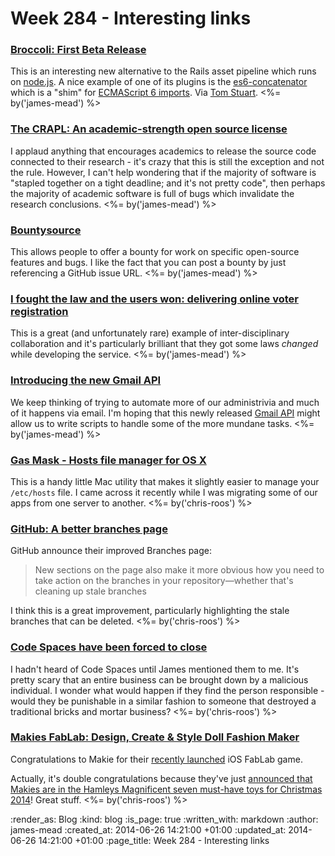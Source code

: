Week 284 - Interesting links
============================

### [Broccoli: First Beta Release](http://www.solitr.com/blog/2014/02/broccoli-first-release/)

This is an interesting new alternative to the Rails asset pipeline which runs on [node.js][]. A nice example of one of its plugins is the [es6-concatenator][broccoli-es6-concatenator] which is a "shim" for [ECMAScript 6 imports][ecmascript-6-import-declaration]. Via [Tom Stuart][]. <%= by('james-mead') %>


### [The CRAPL: An academic-strength open source license](http://matt.might.net/articles/crapl/)

I applaud anything that encourages academics to release the source code connected to their research - it's crazy that this is still the exception and not the rule. However, I can't help wondering that if the majority of software is "stapled together on a tight deadline; and it's not pretty code", then perhaps the majority of academic software is full of bugs which invalidate the research conclusions. <%= by('james-mead') %>


### [Bountysource](https://www.bountysource.com/)

This allows people to offer a bounty for work on specific open-source features and bugs. I like the fact that you can post a bounty by just referencing a GitHub issue URL. <%= by('james-mead') %>


### [I fought the law and the users won: delivering online voter registration](https://gds.blog.gov.uk/2014/06/20/i-fought-the-law-and-the-users-won-delivering-online-voter-registration/)

This is a great (and unfortunately rare) example of inter-disciplinary collaboration and it's particularly brilliant that they got some laws *changed* while developing the service. <%= by('james-mead') %>


### [Introducing the new Gmail API](http://googleappsdeveloper.blogspot.co.uk/2014/06/introducing-new-gmail-api.html)

We keep thinking of trying to automate more of our administrivia and much of it happens via email. I'm hoping that this newly released [Gmail API][] might allow us to write scripts to handle some of the more mundane tasks. <%= by('james-mead') %>


### [Gas Mask - Hosts file manager for OS X](https://github.com/2ndalpha/gasmask)

This is a handy little Mac utility that makes it slightly easier to manage your `/etc/hosts` file. I came across it recently while I was migrating some of our apps from one server to another. <%= by('chris-roos') %>


### [GitHub: A better branches page](https://github.com/blog/1852-a-better-branches-page)

GitHub announce their improved Branches page:

> New sections on the page also make it more obvious how you need to take action on the branches in your repository—whether that's cleaning up stale branches

I think this is a great improvement, particularly highlighting the stale branches that can be deleted. <%= by('chris-roos') %>


### [Code Spaces have been forced to close](http://www.codespaces.com/)

I hadn't heard of Code Spaces until James mentioned them to me. It's pretty scary that an entire business can be brought down by a malicious individual. I wonder what would happen if they find the person responsible - would they be punishable in a similar fashion to someone that destroyed a traditional bricks and mortar business? <%= by('chris-roos') %>


### [Makies FabLab: Design, Create & Style Doll Fashion Maker](https://itunes.apple.com/gb/app/makies-fablab-design-create/id806174619?mt=8)

Congratulations to Makie for their [recently launched][FabLab tweet] iOS FabLab game.

Actually, it's double congratulations because they've just [announced that Makies are in the Hamleys Magnificent seven must-have toys for Christmas 2014][Makie Hamleys tweet]! Great stuff. <%= by('chris-roos') %>


[FabLab tweet]: https://twitter.com/OfficialMakies/status/479550132598624256
[Makie Hamleys tweet]: https://twitter.com/OfficialMakies/status/482077580065918977
[Tom Stuart]: http://codon.com
[node.js]: http://nodejs.org/
[broccoli-es6-concatenator]: https://github.com/joliss/broccoli-es6-concatenator
[ecmascript-6-import-declaration]: http://wiki.ecmascript.org/doku.php?id=harmony:modules#import_declarations
[Gmail API]: https://developers.google.com/gmail/api/

:render_as: Blog
:kind: blog
:is_page: true
:written_with: markdown
:author: james-mead
:created_at: 2014-06-26 14:21:00 +01:00
:updated_at: 2014-06-26 14:21:00 +01:00
:page_title: Week 284 - Interesting links
